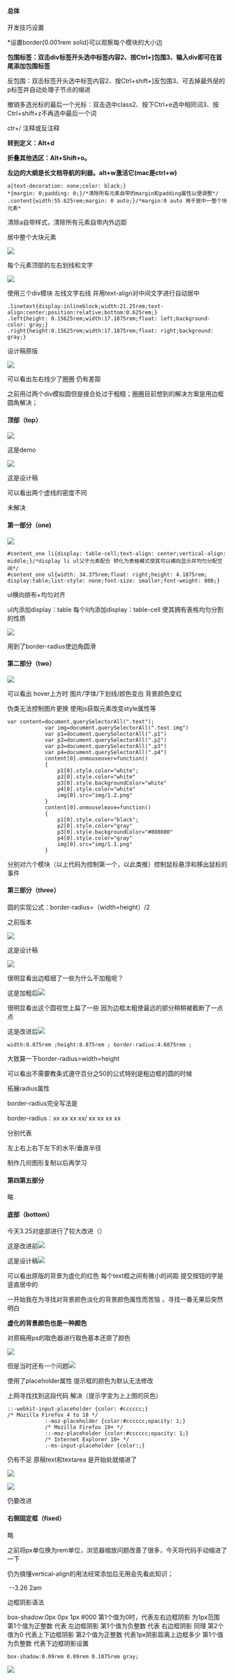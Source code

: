 #### 总体

开发技巧设置

 *设置border{0.001rem solid}可以观察每个模块的大小边

**包围标签：双击div标签开头选中标签内容2、按Ctrl+]包围3、输入div即可在首尾添加包围标签**

反包围：双击标签开头选中标签内容2、按Ctrl+shift+]反包围3、可去掉最外层的p标签并自动处理子节点的缩进

撤销多选光标的最后一个光标：双击选中class2、按下Ctrl+e选中相同词3、按Ctrl+shift+z不再选中最后一个词

ctr+/ 注释或反注释

**转到定义：Alt+d**

**折叠其他选区：Alt+Shift+o。**

**左边的大纲是长文档导航的利器。alt+w激活它(mac是ctrl+w)**

```
a{text-decoration: none;color: black;}
*{margin: 0;padding: 0;}/*清除所有元素自带的margin和padding属性以便调整*/
.content{width:55.625rem;margin: 0 auto;}/*margin:0 auto 用于居中一整个块元素*
```



清除a自带样式，清除所有元素自带内外边距

居中整个大块元素

![](/靠拢.jpg)

每个元素顶部的左右划线和文字

![](/线与文字.jpg)

使用三个div模块 左线文字右线 并用text-align对中间文字进行自动居中

```
.linetext{display:inlineblock;width:21.25rem;text-align:center;position:relative;bottom:0.625rem;}
.left{height: 0.15625rem;width:17.1875rem;float: left;background-color: gray;}
.right{height:0.15625rem;width:17.1875rem;float: right;background: gray;}
```

设计稿原版

![](/原版线.jpg)

可以看出左右线少了圈圈 仍有差距

之前用过两个div模拟圆但是接合处过于粗糙；圈圈目前想到的解决方案是用边框圆角解决；

#### 顶部（top）

![](/虚线2.png)

这是demo

![](/虚线1.png)

这是设计稿

可以看出两个虚线的密度不同

未解决

#### 第一部分（one)

![](/one右上.jpg)

```
#content_one li{display: table-cell;text-align: center;vertical-align: middle;}/*display li ul父子元素配合 转化为表格模式使其可以横向显示并均匀分配空间*/
#content_one ul{width: 34.375rem;float: right;height: 4.1875rem; display:table;list-style: none;font-size: smaller;font-weight: 800;}
```

ul横向排布+均匀对齐

ul内添加display：table 每个li内添加display：table-cell 使其拥有表格均匀分割的性质

![](/按钮.png)

用到了border-radius使边角圆滑

#### 第二部分（two）

![](/two.png)

可以看出 hover上方时 图片/字体/下划线/颜色变白 背景颜色变红

伪类无法控制图片更换 使用js获取元素改变style属性等

```
var content=document.querySelectorAll(".text");
			var img=document.querySelectorAll(".text img")
			var p1=document.querySelectorAll(".p1")
			var p2=document.querySelectorAll(".p2")
			var p3=document.querySelectorAll(".p3")
			var p4=document.querySelectorAll(".p4")
			content[0].onmouseover=function()
			{
				p1[0].style.color="white";
				p2[0].style.color="white"
			    p3[0].style.backgroundColor="white"
				p4[0].style.color="white"
				img[0].src="img/1.2.png"
			}
			content[0].onmouseleave=function()
			{
				p1[0].style.color="black";
				p2[0].style.color="gray"
			    p3[0].style.backgroundColor="#808080"
				p4[0].style.color="gray"
				img[0].src="img/1.1.png"
			}
```

分别对六个模块（以上代码为控制第一个，以此类推）控制鼠标悬浮和移出鼠标的事件

#### 第三部分（three）

圆的实现公式：border-radius=（width=height）/2

之前版本

![](/round.jpg)

这是设计稿

![](/round1.jpg)

很明显看出边框细了一些为什么不加粗呢？

这是加粗后![](round2.jpg)

很明显看出这个圆视觉上扁了一些 因为边框太粗使最远的部分稍稍被截断了一点点

这是改进后![](/round3.png)

```
width:8.875rem ;height:8.875rem ; border-radius:4.6875rem ;
```

大致算一下border-radius>width=height

可以看出不需要教条式遵守百分之50的公式特别是粗边框的圆的时候

拓展radius属性

border-radius完全写法是

border-radius：xx xx xx xx/ xx xx xx xx 

分别代表

左上右上右下左下的水平/垂直半径

制作几何图形复制以后再学习

#### 第四第五部分

略

#### 底部（bottom）

今天3.25对底部进行了较大改进（）

这是改进前![](/bottom1.jpg)

这是设计稿![](原版.png)

可以看出原版的背景为虚化的红色 每个text框之间有微小的间距 提交按钮的字是竖直居中的

一开始我在为寻找对背景颜色淡化的背景颜色属性而苦恼 ，寻找一番无果后突然明白

**虚化的背景颜色也是一种颜色**

对原稿用ps的取色器进行取色基本还原了颜色

![](/现在.png)

但是当时还有一个问题![](/zi.png)

使用了placeholder属性 提示框的颜色为默认无法修改

上网寻找找到这段代码 解决（提示字变为上上图的灰色）

```
::-webkit-input-placeholder {color: #cccccc;}
/* Mozilla Firefox 4 to 18 */
			:-moz-placeholder {color:#cccccc;opacity: 1;}
			/* Mozilla Firefox 19+ */
			::-moz-placeholder {color:#cccccc;opacity: 1;}
			/* Internet Explorer 10+ */
			:-ms-input-placeholder {color:;}
```

仍有不足 原稿text和textarea 是开始处就缩进了

![](/6.png)

![](/7.png)

仍要改进

#### 右侧固定框（fixed）

略



之前将px单位换为rem单位，浏览器缩放问题改善了很多，今天将代码手动缩进了一下

仍为搞懂vertical-align的用法经常添加后无用会先看此知识；

​                      													--3.26 2am

边框阴影语法

box-shadow:0px 0px 1px #000
第1个值为0时，代表左右边框阴影 为1px范围
第1个值为正整数 代表 左边框阴影
第1个值为负整数 代表 右边框阴影
同理
第2个值为0 代表上下边框阴影
第2个值为正整数 代表1px阴影距离上边框多少
第1个值为负整数 代表下边框阴影设置

```
box-shadow:0.09rem 0.09rem 0.1875rem gray;
```

![](/shadow.png)

